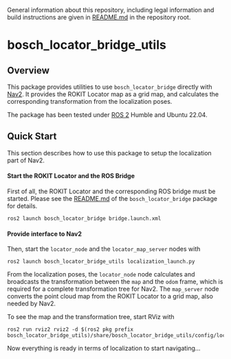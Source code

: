 General information about this repository, including legal information and build instructions are given in [README.md](../README.md) in the repository root.

# bosch_locator_bridge_utils

## Overview

This package provides utilities to use `bosch_locator_bridge` directly with [Nav2].
It provides the ROKIT Locator map as a grid map, and calculates the corresponding transformation from the localization poses.

The package has been tested under [ROS 2] Humble and Ubuntu 22.04.

## Quick Start

This section describes how to use this package to setup the localization part of Nav2.

#### Start the ROKIT Locator and the ROS Bridge

First of all, the ROKIT Locator and the corresponding ROS bridge must be started. Please see the [README.md](../bosch_locator_bridge/README.md) of the `bosch_locator_bridge` package for details.

    ros2 launch bosch_locator_bridge bridge.launch.xml

#### Provide interface to Nav2

Then, start the `locator_node` and the `locator_map_server` nodes with

    ros2 launch bosch_locator_bridge_utils localization_launch.py

From the localization poses, the `locator_node` node calculates and broadcasts the transformation between the `map` and the `odom` frame, which is required for a complete transformation tree for Nav2.
The `map_server` node converts the point cloud map from the ROKIT Locator to a grid map, also needed by Nav2.

To see the map and the transformation tree, start RViz with

    ros2 run rviz2 rviz2 -d $(ros2 pkg prefix bosch_locator_bridge_utils)/share/bosch_locator_bridge_utils/config/localization.rviz

Now everything is ready in terms of localization to start navigating...

[Nav2]: https://navigation.ros.org/
[ROS 2]: https://docs.ros.org/en/humble
